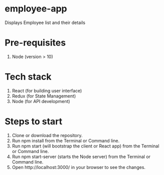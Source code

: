 # employee-app
Displays Employee list and their details

# Pre-requisites
1. Node (version > 10)

# Tech stack
1. React (for building user interface)
2. Redux (for State Management)
3. Node (for API development)

# Steps to start
1. Clone or download the repository.
2. Run npm install from the Terminal or Command line.
3. Run npm start (will bootstrap the client or React app) from the Terminal or Command line.
4. Run npm start-server (starts the Node server) from the Terminal or Command line.
5. Open http://localhost:3000/ in your browser to see the changes.
